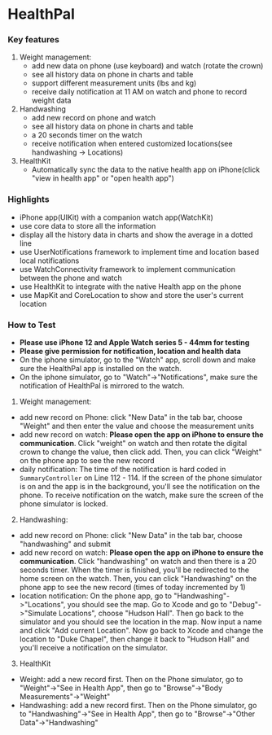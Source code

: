 # HealthPal

### Key features
1. Weight management: 
    * add new data on phone (use keyboard) and watch (rotate the crown)
    * see all history data on phone in charts and table
    * support different measurement units (lbs and kg)
    * receive daily notification at 11 AM on watch and phone to record weight data 
2. Handwashing
    * add new record on phone and watch
    * see all history data on phone in charts and table
    * a 20 seconds timer on the watch
    * receive notification when entered customized locations(see handwashing -> Locations)
3. HealthKit
    * Automatically sync the data to the native health app on iPhone(click "view in health app" or "open health app")

### Highlights
* iPhone app(UIKit) with a companion watch app(WatchKit)
* use core data to store all the information
* display all the history data in charts and show the average in a dotted line
* use UserNotifications framework to implement time and location based local notifications
* use WatchConnectivity framework to implement communication between the phone and watch
* use HealthKit to integrate with the native Health app on the phone
* use MapKit and CoreLocation to show and store the user's current location

### How to Test
* **Please use iPhone 12 and Apple Watch series 5 - 44mm for testing**
* **Please give permission for notification, location and health data**
* On the iphone simulator, go to the "Watch" app, scroll down and make sure the HealthPal app is installed on the watch.
* On the iphone simulator, go to "Watch"->"Notifications", make sure the notification of HealthPal is mirrored to the watch.

1.  Weight management:
* add new record on Phone: click "New Data" in the tab bar, choose "Weight" and then enter the value and choose the measurement units
* add new record on watch: **Please open the app on iPhone to ensure the communication**. Click "weight" on watch and then rotate the digital crown to change the value, then click add. Then, you can click "Weight" on the phone app to see the new record
* daily notification: The time of the notification is hard coded in `SummaryController` on Line 112 - 114. If the screen of the phone simulator is on and the app is in the background, you'll see the notification on the phone. To receive notification on the watch, make sure the screen of the phone simulator is locked.

2. Handwashing:
* add new record on Phone: click "New Data" in the tab bar, choose "handwashing" and submit
* add new record on watch: **Please open the app on iPhone to ensure the communication**. Click "handwashing" on watch and then there is a 20 seconds timer. When the timer is finished, you'll be redirected to the home screen on the watch. Then, you can click "Handwashing" on the phone app to see the new record (times of today incremented by 1)
* location notification: On the phone app, go to "Handwashing"->"Locations", you should see the map. Go to Xcode and go to "Debug"->"Simulate Locations", choose "Hudson Hall". Then go back to the simulator and you should see the location in the map. Now input a name and click "Add current Location". Now go back to Xcode and change the location to "Duke Chapel", then change it back to "Hudson Hall" and you'll receive a notification on the simulator.

3. HealthKit
* Weight: add a new record first. Then on the Phone simulator, go to "Weight"->"See in Health App", then go to "Browse"->"Body Measurements"->"Weight"
* Handwashing: add a new record first. Then on the Phone simulator, go to "Handwashing"->"See in Health App", then go to "Browse"->"Other Data"->"Handwashing"